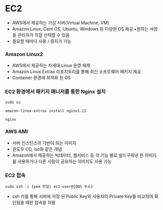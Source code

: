 # EC2
- AWS에서 제공하는 가상 서버(Virtual Machine, VM)
- Amazon Linux, Cent OS, Ubuntu, Windows 등 다양한 OS 제공 •원하는 사양을 관리자가 직접 선택할 수 있음
- 필요할 때마다 사용 / 중지가 가능


### Amazon Linux2  

- AWS에서 제공하는 차세대 Linux 운영 체제
- Amazon Linux Extras 리포지토리를 통해 최신 소프트웨어 패키지 제공 
- Container 환경에 최적화 된 OS

### EC2 환경에서 패키지 매니저를 통한 Nginx 설치
```shell script
sudo su

amazon-linux-extras install nginx1.12 

nginx

```

### AWS AMI

- 서버 인스턴스의 기반이 되는 이미지
- 윈도우 CD, iso와 같은 개념
- Amazon에서 제공하는 빅데이터, 웹서비스 등 각 기능 별로 빌드구워낸 한 이미지를 사용하거나 다른 사람이 공유하는 이미지도 사용 가능


### EC2 접속

```shell script
sudo ssh -i {pem 파일} ec2-user@{DNS 주소}
``` 

- ssh 키를 통해 서버에 저장 된 Public Key와 사용자의 Private Key를 비교하여 확인됬을 때만 접속을 허용